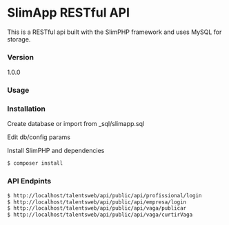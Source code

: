 # SlimApp RESTful API

This is a RESTful api built with the SlimPHP framework and uses MySQL for storage.

### Version
1.0.0

### Usage


### Installation

Create database or import from _sql/slimapp.sql

Edit db/config params

Install SlimPHP and dependencies

```sh
$ composer install
```
### API Endpints
```sh
$ http://localhost/talentsweb/api/public/api/profissional/login
$ http://localhost/talentsweb/api/public/api/empresa/login
$ http://localhost/talentsweb/api/public/api/vaga/publicar
$ http://localhost/talentsweb/api/public/api/vaga/curtirVaga
```
